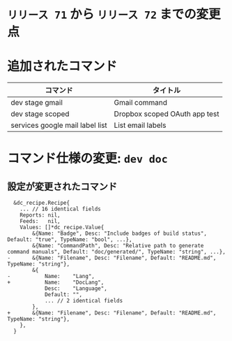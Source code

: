 # `リリース 71` から `リリース 72` までの変更点

# 追加されたコマンド


| コマンド                        | タイトル                      |
|---------------------------------|-------------------------------|
| dev stage gmail                 | Gmail command                 |
| dev stage scoped                | Dropbox scoped OAuth app test |
| services google mail label list | List email labels             |



# コマンド仕様の変更: `dev doc`


## 設定が変更されたコマンド


```
  &dc_recipe.Recipe{
  	... // 16 identical fields
  	Reports: nil,
  	Feeds:   nil,
  	Values: []*dc_recipe.Value{
  		&{Name: "Badge", Desc: "Include badges of build status", Default: "true", TypeName: "bool", ...},
  		&{Name: "CommandPath", Desc: "Relative path to generate command manuals", Default: "doc/generated/", TypeName: "string", ...},
- 		&{Name: "Filename", Desc: "Filename", Default: "README.md", TypeName: "string"},
  		&{
- 			Name:    "Lang",
+ 			Name:    "DocLang",
  			Desc:    "Language",
  			Default: "",
  			... // 2 identical fields
  		},
+ 		&{Name: "Filename", Desc: "Filename", Default: "README.md", TypeName: "string"},
  	},
  }
```

